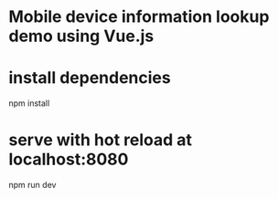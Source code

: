 # Mobile device information lookup demo using Vue.js

# install dependencies
npm install

# serve with hot reload at localhost:8080
npm run dev
